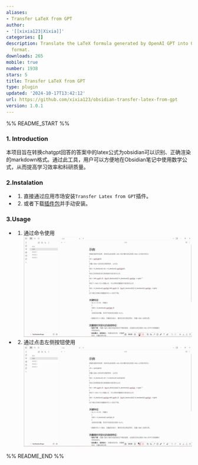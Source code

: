 ```yaml
---
aliases:
- Transfer LaTeX from GPT
author:
- '[[xixia123|Xixia]]'
categories: []
description: Translate the LaTeX formula generated by OpenAI GPT into Obsidian's MathJax
  format.
downloads: 265
mobile: true
number: 1938
stars: 5
title: Transfer LaTeX from GPT
type: plugin
updated: '2024-10-17T13:42:12'
url: https://github.com/xixia123/obsidian-transfer-latex-from-gpt
version: 1.0.1
---
```


%% README_START %%

### 1. Introduction
本项目旨在转换chatgpt回答的答案中的latex公式为obsidian可以识别、正确渲染的markdown格式。通过此工具，用户可以方便地在Obsidian笔记中使用数学公式，从而提高学习效率和科研质量。
### 2.Instalation
- 1. 直接通过应用市场安装`Transfer Latex from GPT`插件。
- 2. 或者下载[插件包](https://github.com/xixia123/obsidian-transfer-latex-from-gpt)并手动安装。
### 3.Usage
- 1. 通过命令使用  
![](https://github.com/xixia123/obsidian-transfer-latex-from-gpt/blob/master/media/Command%20line.gif)
- 2. 通过点击左侧按钮使用
![](https://github.com/xixia123/obsidian-transfer-latex-from-gpt/blob/master/media/Click%20button.gif)

%% README_END %%